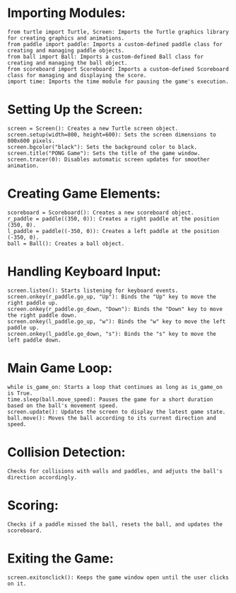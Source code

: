 # Importing Modules:
    from turtle import Turtle, Screen: Imports the Turtle graphics library for creating graphics and animations.
    from paddle import paddle: Imports a custom-defined paddle class for creating and managing paddle objects.
    from ball import Ball: Imports a custom-defined Ball class for creating and managing the ball object.
    from scoreboard import Scoreboard: Imports a custom-defined Scoreboard class for managing and displaying the score.
    import time: Imports the time module for pausing the game's execution.

# Setting Up the Screen:
    screen = Screen(): Creates a new Turtle screen object.
    screen.setup(width=800, height=600): Sets the screen dimensions to 800x600 pixels.
    screen.bgcolor("black"): Sets the background color to black.
    screen.title("PONG Game"): Sets the title of the game window.
    screen.tracer(0): Disables automatic screen updates for smoother animation.

# Creating Game Elements:
    scoreboard = Scoreboard(): Creates a new scoreboard object.
    r_paddle = paddle((350, 0)): Creates a right paddle at the position (350, 0).
    l_paddle = paddle((-350, 0)): Creates a left paddle at the position (-350, 0).
    ball = Ball(): Creates a ball object.

# Handling Keyboard Input:
    screen.listen(): Starts listening for keyboard events.
    screen.onkey(r_paddle.go_up, "Up"): Binds the "Up" key to move the right paddle up.
    screen.onkey(r_paddle.go_down, "Down"): Binds the "Down" key to move the right paddle down.
    screen.onkey(l_paddle.go_up, "w"): Binds the "w" key to move the left paddle up.
    screen.onkey(l_paddle.go_down, "s"): Binds the "s" key to move the left paddle down.

# Main Game Loop:
    while is_game_on: Starts a loop that continues as long as is_game_on is True.
    time.sleep(ball.move_speed): Pauses the game for a short duration based on the ball's movement speed.
    screen.update(): Updates the screen to display the latest game state.
    ball.move(): Moves the ball according to its current direction and speed.

# Collision Detection:
    Checks for collisions with walls and paddles, and adjusts the ball's direction accordingly.

# Scoring:
    Checks if a paddle missed the ball, resets the ball, and updates the scoreboard.

# Exiting the Game:
    screen.exitonclick(): Keeps the game window open until the user clicks on it.
